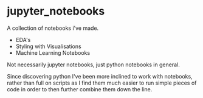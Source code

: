 # jupyter_notebooks
A collection of notebooks i've made.

* EDA's
* Styling with Visualisations
* Machine Learning Notebooks

Not necessarily jupyter notebooks, just python notebooks in general.

Since discovering python I've been more inclined to work with notebooks, rather than full on scripts as I find them much easier to run simple pieces of code in order to then further combine them down the line.

